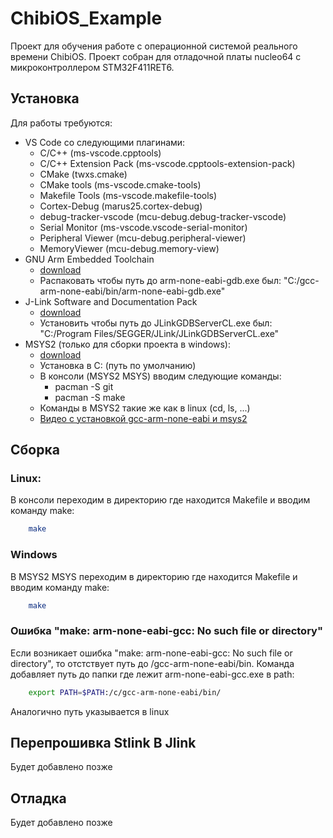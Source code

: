 # ChibiOS_Example
Проект для обучения работе с операционной системой реального времени ChibiOS. Проект собран для отладочной платы nucleo64 с микроконтроллером STM32F411RET6.

## Установка
Для работы требуются:
- VS Code со следующими плагинами:
  - C/C++ (ms-vscode.cpptools)
  - C/C++ Extension Pack (ms-vscode.cpptools-extension-pack)
  - CMake (twxs.cmake)
  - CMake tools (ms-vscode.cmake-tools)
  - Makefile Tools (ms-vscode.makefile-tools)
  - Cortex-Debug (marus25.cortex-debug)
  - debug-tracker-vscode (mcu-debug.debug-tracker-vscode)
  - Serial Monitor (ms-vscode.vscode-serial-monitor)
  - Peripheral Viewer (mcu-debug.peripheral-viewer)
  - MemoryViewer (mcu-debug.memory-view)
- GNU Arm Embedded Toolchain 
  - [download](https://developer.arm.com/downloads/-/gnu-rm)
  - Распаковать чтобы путь до arm-none-eabi-gdb.exe был: "C:/gcc-arm-none-eabi/bin/arm-none-eabi-gdb.exe"
- J-Link Software and Documentation Pack
  - [download](https://www.segger.com/downloads/jlink/#J-LinkSoftwareAndDocumentationPack)
  - Установить чтобы путь до JLinkGDBServerCL.exe был: "C:/Program Files/SEGGER/JLink/JLinkGDBServerCL.exe"
- MSYS2 (только для сборки проекта в windows):
  - [download](https://www.msys2.org/)
  - Установка в C: (путь по умолчанию)
  - В консоли (MSYS2 MSYS) вводим слeдующие команды:
    - pacman -S git
    - pacman -S make
  - Команды в MSYS2 такие же как в linux (cd, ls, ...)
  - [Видео с установкой gcc-arm-none-eabi и msys2](https://youtu.be/-p26X8lTAvo)

## Сборка
### Linux:
В консоли переходим в директорию где находится Makefile и вводим команду make:
```sh
    make
``` 
### Windows
В MSYS2 MSYS переходим в директорию где находится Makefile и вводим команду make:
```sh
    make
``` 
### Ошибка "make: arm-none-eabi-gcc: No such file or directory"
Если возникает ошибка "make: arm-none-eabi-gcc: No such file or directory", то отстствует путь до /gcc-arm-none-eabi/bin.
Команда добавляет путь до папки где лежит arm-none-eabi-gcc.exe в path:
``` sh
    export PATH=$PATH:/c/gcc-arm-none-eabi/bin/
``` 
Аналогично путь указывается в linux

## Перепрошивка Stlink В Jlink
Будет добавлено позже 

## Отладка
Будет добавлено позже 


